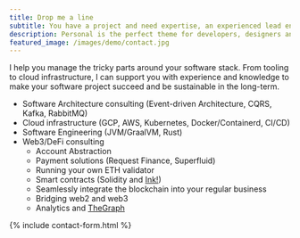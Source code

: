 ```yaml
---
title: Drop me a line
subtitle: You have a project and need expertise, an experienced lead engineer on your team or architectural guidance? Drop me a line and let's explore modes of collaboration together.
description: Personal is the perfect theme for developers, designers and other creatives.
featured_image: /images/demo/contact.jpg
---
```


I help you manage the tricky parts around your software stack. From tooling to cloud infrastructure, I can support
you with experience and knowledge to make your software project succeed and be sustainable in the long-term.

* Software Architecture consulting (Event-driven Architecture, CQRS, Kafka, RabbitMQ)
* Cloud infrastructure (GCP, AWS, Kubernetes, Docker/Containerd, CI/CD)
* Software Engineering (JVM/GraalVM, Rust)
* Web3/DeFi consulting  
   - Account Abstraction
   - Payment solutions (Request Finance, Superfluid)
   - Running your own ETH validator  
   - Smart contracts (Solidity and [Ink!](https://use.ink/)) 
   - Seamlessly integrate the blockchain into your regular business
   - Bridging web2 and web3
   - Analytics and [TheGraph](https://thegraph.com/)

{% include contact-form.html %}

